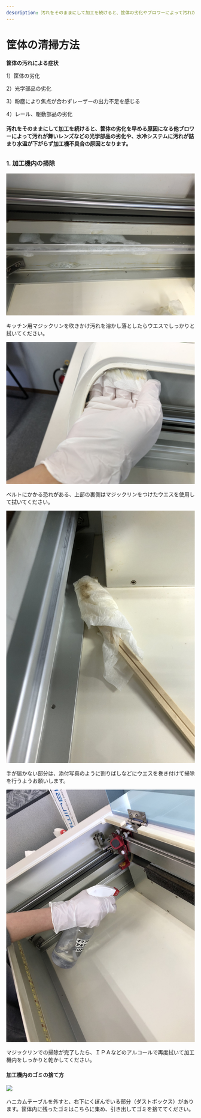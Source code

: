 ```yaml
---
description: 汚れをそのままにして加工を続けると、筐体の劣化やブロワーによって汚れが舞いレンズなどの光学部品の劣化や、水冷システムの不具合につながります。
---
```


# 筐体の清掃方法

**筐体の汚れによる症状**

1）筐体の劣化

2）光学部品の劣化

3）粉塵により焦点が合わずレーザーの出力不足を感じる

4）レール、駆動部品の劣化

#### 汚れをそのままにして加工を続けると、筐体の劣化を早める原因になる他ブロワーによって汚れが舞いレンズなどの光学部品の劣化や、水冷システムに汚れが詰まり水温が下がらず加工機不具合の原因となります。

##

### 1. 加工機内の掃除

![](/assets/IMG_0838.JPG)

キッチン用マジックリンを吹きかけ汚れを溶かし落としたらウエスでしっかりと拭いてください。

![](/assets/IMG_0854.JPG)

ベルトにかかる恐れがある、上部の裏側はマジックリンをつけたウエスを使用して拭いてください。

![](/assets/IMG_0883.JPG)

手が届かない部分は、添付写真のように割りばしなどにウエスを巻き付けて掃除を行うようお願いします。

![](/assets/IMG_0825.JPG)

マジックリンでの掃除が完了したら、ＩＰＡなどのアルコールで再度拭いて加工機内をしっかりと乾かしてください。



#### 加工機内のゴミの捨て方

![](/assets/027_ダストボックス.jpg)

ハニカムテーブルを外すと、右下にくぼんでいる部分（ダストボックス）があります。筐体内に残ったゴミはこちらに集め、引き出してゴミを捨ててください。
